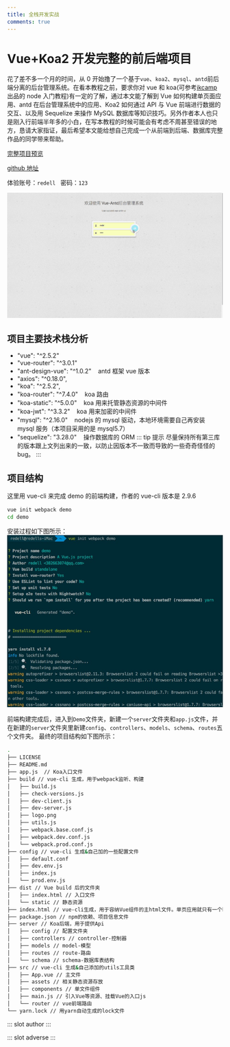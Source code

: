 ```yaml
---
title: 全栈开发实战
comments: true
---
```


# Vue+Koa2 开发完整的前后端项目

花了差不多一个月的时间，从 0 开始撸了一个基于`vue`、`koa2`、`mysql`、`antd`前后端分离的后台管理系统。在看本教程之前，要求你对 vue 和 koa(可参考[ikcamp](https://camp.qianduan.group/koa2/2/0/0)出品的 node 入门教程)有一定的了解，通过本文能了解到 Vue 如何构建单页面应用、antd 在后台管理系统中的应用、Koa2 如何通过 API 与 Vue 前端进行数据的交互、以及用 Sequelize 来操作 MySQL 数据库等知识技巧。另外作者本人也只是刚入行前端半年多的小白，在写本教程的时候可能会有考虑不周甚至错误的地方，恳请大家指证，最后希望本文能给想自己完成一个从前端到后端、数据库完整作品的同学带来帮助。

[完整项目预览](http://132.232.73.32:3000/#/home)

[github 地址](https://github.com/GongJS/vue-antd-management)

体验账号：`redell` &nbsp; 密码：`123`

<img-wrapper>
   <img src="./images/admin.gif"/>
</img-wrapper>

## 项目主要技术栈分析

- "vue": "^2.5.2"
- "vue-router": "^3.0.1"
- "ant-design-vue": "^1.0.2"&nbsp;&nbsp;&nbsp;&nbsp;antd 框架 vue 版本
- "axios": "^0.18.0",
- "koa": "^2.5.2",
- "koa-router": "^7.4.0"&nbsp;&nbsp;&nbsp;&nbsp;koa 路由
- "koa-static": "^5.0.0"&nbsp;&nbsp;&nbsp;&nbsp;koa 用来托管静态资源的中间件
- "koa-jwt": "^3.3.2"&nbsp;&nbsp;&nbsp;&nbsp;koa 用来加密的中间件
- "mysql": "^2.16.0"&nbsp;&nbsp;&nbsp;&nbsp;nodejs 的 mysql 驱动，本地环境需要自己再安装 mysql 服务（本项目采用的是 mysql5.7）
- "sequelize": "3.28.0"&nbsp;&nbsp;&nbsp;&nbsp;操作数据库的 ORM
  ::: tip 提示
  尽量保持所有第三库的版本跟上文列出来的一致，以防止因版本不一致而导致的一些奇奇怪怪的 bug。
  :::

## 项目结构

这里用 vue-cli 来完成 demo 的前端构建，作者的 vue-cli 版本是 2.9.6

```bash
vue init webpack demo
cd demo
```

安装过程如下图所示：
![An image](./images/vue-cli.jpg)

前端构建完成后，进入到`Demo`文件夹，新建一个`server`文件夹和`app.js`文件，并在新建的`server`文件夹里新建`config`、`controllers`、`models`、`schema`、`routes`五个文件夹。
最终的项目结构如下图所示：

```bash
.
├── LICENSE
├── README.md
├── app.js  // Koa入口文件
├── build // vue-cli 生成，用于webpack监听、构建
│   ├── build.js
│   ├── check-versions.js
│   ├── dev-client.js
│   ├── dev-server.js
│   ├── logo.png
│   ├── utils.js
│   ├── webpack.base.conf.js
│   ├── webpack.dev.conf.js
│   └── webpack.prod.conf.js
├── config // vue-cli 生成&自己加的一些配置文件
│   ├── default.conf
│   ├── dev.env.js
│   ├── index.js
│   └── prod.env.js
├── dist // Vue build 后的文件夹
│   ├── index.html // 入口文件
│   └── static // 静态资源
├── index.html // vue-cli生成，用于容纳Vue组件的主html文件。单页应用就只有一个html
├── package.json // npm的依赖、项目信息文件
├── server // Koa后端，用于提供Api
│   ├── config // 配置文件夹
│   ├── controllers // controller-控制器
│   ├── models // model-模型
│   ├── routes // route-路由
│   └── schema // schema-数据库表结构
├── src // vue-cli 生成&自己添加的utils工具类
│   ├── App.vue // 主文件
│   ├── assets // 相关静态资源存放
│   ├── components // 单文件组件
│   ├── main.js // 引入Vue等资源、挂载Vue的入口js
│   └── router // vue前端路由
└── yarn.lock // 用yarn自动生成的lock文件
```
::: slot author
  <Author name="麦子" job="网易杭州研究院云计算技术总监" title="微信小程序开发与实战"/>
:::

::: slot adverse
   <Adverse title="微信小程序开发与实战"/>
:::